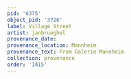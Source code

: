 ```yaml
---
pid: '6375'
object_pid: '3726'
label: Village Street
artist: janbrueghel
provenance_date:
provenance_location: Mannheim
provenance_text: From Galerie Mannheim
collection: provenance
order: '1415'
---
```

